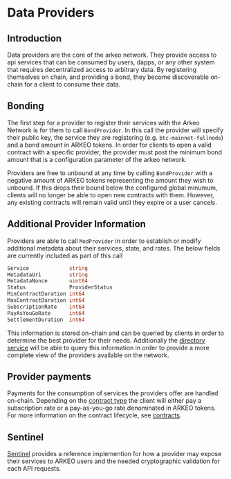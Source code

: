 # Data Providers

## Introduction
Data providers are the core of the arkeo network.  They provide access to api services that can be consumed by users, dapps, or any other system that requires decentralized access to arbitrary data. By registering themselves on chain, and providing a bond, they become discoverable on-chain for a client to consume their data. 

## Bonding
The first step for a provider to register their services with the Arkeo Network is for them to call `BondProvider`. In this call the provider will specify their public key, the service they are registering (e.g. `btc-mainnet-fullnode`) and a bond amount in ARKEO tokens. In order for clients to open a valid contract with a specific provider, the provider must post the minimum bond amount that is a configuration parameter of the arkeo network.

Providers are free to unbound at any time by calling `BondProvider` with a negative amount of ARKEO tokens representing the amount they wish to unbound.  If this drops their bound below the configured global minumum, clients will no longer be able to open new contracts with them. However, any existing contracts will remain valid until they expire or a user cancels. 

## Additional Provider Information
Providers are able to call `ModProvider` in order to establish or modify additional metadata about their services, state, and rates. The below fields are currently included as part of this call

```go
Service             string                                    
MetadataUri         string                                    
MetadataNonce       uint64                                    
Status              ProviderStatus                            
MinContractDuration int64                                     
MaxContractDuration int64                                     
SubscriptionRate    int64                                     
PayAsYouGoRate      int64                                     
SettlementDuration  int64    
```

This information is stored on-chain and can be queried by clients in order to determine the best provider for their needs. Additionally the [directory service](../directory/directory.md) will be able to query this information in order to provide a more complete view of the providers available on the network.

## Provider payments
Payments for the consumption of services the providers offer are handled on-chain.  Depending on the [contract type](contracts.md) the client will either pay a subscription rate or a pay-as-you-go rate denominated in ARKEO tokens. For more information on the contract lifecycle, see [contracts](contracts.md).

## Sentinel
[Sentinel](../sentinel/sentinel.md) provides a reference implemention for how a provider may expose their services to ARKEO users and the needed cryptographic validation for each API requests. 
